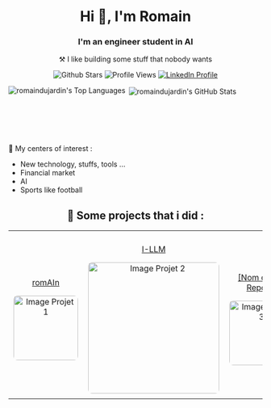 
<h1 align="center">Hi 👋, I'm Romain</h1>
<h3 align="center">I'm an engineer student in AI</h3>
<p align="center">⚒️ I like building some stuff that nobody wants</p>


<p align="center" >
  <img src="https://img.shields.io/github/stars/romaindujardin?&style=flat" alt="Github Stars" />
  <img src="https://komarev.com/ghpvc/?username=romaindujardin&color=green" alt="Profile Views" />
  <a href="https://www.linkedin.com/in/dujardin-romain/"> <img src="https://img.shields.io/badge/LinkedIn-0A66C2?style=flat&logo=linkedin&logoColor=white" alt="LinkedIn Profile" /></a>
</p>

<!-- Section Stats GitHub : Remplace [Ton Username GitHub] DEUX FOIS -->
<p>
  <img align="left"src="https://github-readme-stats.vercel.app/api/top-langs?username=romaindujardin&show_icons=true&locale=en&layout=compact" alt="romaindujardin's Top Languages" />
</p>
<p> <img align="center" src="https://github-readme-stats.vercel.app/api?username=romaindujardin&show_icons=true&locale=en" alt="romaindujardin's GitHub Stats" /></p>
<!-- Note : J'ai changé locale=en à locale=fr pour avoir les titres en français -->
<br><br><br><br> <!-- Ajout de sauts de ligne pour mieux séparer les sections -->

<!-- Section Intérêts : Adapte la liste à tes propres intérêts -->
<p align="left">👀 My centers of interest :
  <ul>
    <li>New technology, stuffs, tools ...</li>
    <li>Financial market</li>
    <li>AI</li>
    <li>Sports like football</li>
  </ul>
</p>

<!-- Section Projets Mis en Avant : Adapte cette section avec TES projets -->
<h2 align="center">🚀 Some projects that i did :</h2>
<table align="center">
  <tr>
    <!-- Projet 1 -->
    <td align="center" style="padding: 10px;">
      <!-- Remplace [URL de ton Repo 1] par le lien vers ton projet -->
      <a href="https://github.com/Romaindujardin/romAIn">
        <!-- Remplace [Nom de ton Repo 1] par le nom de ton projet -->
        <p>romAIn</p>
        <!-- Remplace [URL Image Projet 1] par une URL d'image représentative (logo, screenshot...). Tu peux l'héberger dans ton repo. -->
        <img src="https://github.com/user-attachments/assets/a40be7e6-0144-4904-92c4-a35a88917500" alt="Image Projet 1" style="width: 128px; border-radius: 8px;" />
      </a>
    </td>
    <!-- Projet 2 -->
    <td align="center" style="padding: 10px;">
      <!-- Remplace [URL de ton Repo 2] -->
      <a href="https://github.com/Project-Group-AI/I-LLM">
        <!-- Remplace [Nom de ton Repo 2] -->
        <p>I-LLM</p>
        <!-- Remplace [URL Image Projet 2] -->
        <img src="https://github.com/user-attachments/assets/1783633f-4126-47a2-ac3b-99e9e54d0271" alt="Image Projet 2" style="width: 260px; border-radius: 8px;" />
      </a>
    </td>
    <!-- Projet 3 (Optionnel, tu peux en mettre plus ou moins) -->
    <td align="center" style="padding: 10px;">
       <!-- Remplace [URL de ton Repo 3] -->
      <a href="[URL de ton Repo 3]">
         <!-- Remplace [Nom de ton Repo 3] -->
        <p>[Nom de ton Repo 3]</p>
         <!-- Remplace [URL Image Projet 3] -->
        <img src="[URL Image Projet 3]" alt="Image Projet 3" style="width: 128px; border-radius: 8px;" />
      </a>
    </td>
  </tr>
  <!-- Tu peux ajouter d'autres lignes <tr>...</tr> pour plus de projets -->
</table>
